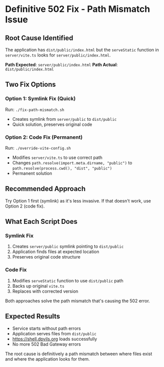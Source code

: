 # Definitive 502 Fix - Path Mismatch Issue

## Root Cause Identified
The application has `dist/public/index.html` but the `serveStatic` function in `server/vite.ts` looks for `server/public/index.html`.

**Path Expected**: `server/public/index.html`
**Path Actual**: `dist/public/index.html`

## Two Fix Options

### Option 1: Symlink Fix (Quick)
Run: `./fix-path-mismatch.sh`
- Creates symlink from `server/public` to `dist/public`
- Quick solution, preserves original code

### Option 2: Code Fix (Permanent)
Run: `./override-vite-config.sh`
- Modifies `server/vite.ts` to use correct path
- Changes `path.resolve(import.meta.dirname, "public")` to `path.resolve(process.cwd(), "dist", "public")`
- Permanent solution

## Recommended Approach
Try Option 1 first (symlink) as it's less invasive. If that doesn't work, use Option 2 (code fix).

## What Each Script Does

### Symlink Fix
1. Creates `server/public` symlink pointing to `dist/public`
2. Application finds files at expected location
3. Preserves original code structure

### Code Fix
1. Modifies `serveStatic` function to use `dist/public` path
2. Backs up original `vite.ts`
3. Replaces with corrected version

Both approaches solve the path mismatch that's causing the 502 error.

## Expected Results
- Service starts without path errors
- Application serves files from `dist/public`
- https://shell.dpvils.org loads successfully
- No more 502 Bad Gateway errors

The root cause is definitively a path mismatch between where files exist and where the application looks for them.
